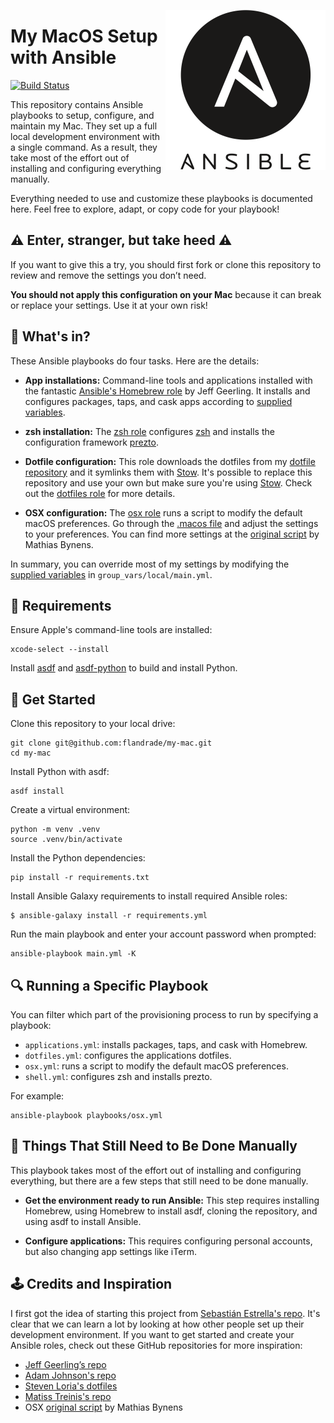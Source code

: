 <img
  src="https://raw.githubusercontent.com/flandrade/my-mac/master/media/ansible-256.png?token=ABTZYEODR7AZUVHRN5JN4US7KVV44"
  width="256px"
  alt="Ansible logo"
  title="Ansible logo"
  align="right"
/>

# My MacOS Setup with Ansible

[![Build Status](https://github.com/flandrade/my-mac/workflows/build/badge.svg)](https://github.com/flandrade/my-mac/actions)

This repository contains Ansible playbooks to setup, configure, and maintain
my Mac. They set up a full local development environment with a single command.
As a result, they take most of the effort out of installing and configuring
everything manually.

Everything needed to use and customize these playbooks is documented here. Feel
free to explore, adapt, or copy code for your playbook!

## ⚠️ Enter, stranger, but take heed ⚠️

If you want to give this a try, you should first fork or clone this repository
to review and remove the settings you don’t need.

**You should not apply this configuration on your Mac** because it can break
or replace your settings. Use it at your own risk!

## 📖 What's in?

These Ansible playbooks do four tasks. Here are the details:

- **App installations:** Command-line tools and applications installed with the
  fantastic [Ansible's Homebrew role] by Jeff Geerling. It installs and
  configures packages, taps, and cask apps according to [supplied variables].

- **zsh installation:** The [zsh role] configures [zsh] and installs the
  configuration framework [prezto].

- **Dotfile configuration:** This role downloads the dotfiles from my
  [dotfile repository] and it symlinks them with [Stow]. It's possible to
  replace this repository and use your own but make sure you're using [Stow].
  Check out the [dotfiles role] for more details.

- **OSX configuration:** The [osx role] runs a script to modify the default
  macOS preferences. Go through the [.macos file] and adjust the settings to
  your preferences. You can find more settings at the [original script] by
  Mathias Bynens.

In summary, you can override most of my settings by modifying the [supplied variables]
in `group_vars/local/main.yml`.

## 📌 Requirements

Ensure Apple's command-line tools are installed:

```
xcode-select --install
```

Install [asdf] and [asdf-python] to build and install Python.

## 🚀 Get Started

Clone this repository to your local drive:

```
git clone git@github.com:flandrade/my-mac.git
cd my-mac
```

Install Python with asdf:

```
asdf install
```

Create a virtual environment:

```
python -m venv .venv
source .venv/bin/activate
```

Install the Python dependencies:

```
pip install -r requirements.txt
```

Install Ansible Galaxy requirements to install required Ansible roles:

```
$ ansible-galaxy install -r requirements.yml
```

Run the main playbook and enter your account password when prompted:

```
ansible-playbook main.yml -K
```

## 🔍 Running a Specific Playbook

You can filter which part of the provisioning process to run by specifying a
playbook:

- `applications.yml`: installs packages, taps, and cask with Homebrew.
- `dotfiles.yml`: configures the applications dotfiles.
- `osx.yml`: runs a script to modify the default macOS preferences.
- `shell.yml`: configures zsh and installs prezto.

For example:

```
ansible-playbook playbooks/osx.yml
```

## 🔨 Things That Still Need to Be Done Manually

This playbook takes most of the effort out of installing and configuring
everything, but there are a few steps that still need to be done manually.

- **Get the environment ready to run Ansible:** This step requires installing
  Homebrew, using Homebrew to install asdf, cloning the repository, and using
  asdf to install Ansible.

- **Configure applications:** This requires configuring personal accounts, but
  also changing app settings like iTerm.

## 🕹️ Credits and Inspiration

I first got the idea of starting this project from
[Sebastián Estrella's repo](https://github.com/sestrella/devbox). It's clear
that we can learn a lot by looking at how other people set up their development
environment. If you want to get started and create your Ansible roles, check
out these GitHub repositories for more inspiration:

- [Jeff Geerling’s repo](https://github.com/geerlingguy/mac-dev-playbook)
- [Adam Johnson's repo](https://github.com/adamchainz/mac-ansible)
- [Steven Loria's dotfiles](https://github.com/sloria/dotfiles)
- [Matiss Treinis's repo](https://github.com/Addvilz/dots)
- OSX [original script] by Mathias Bynens

[asdf]: https://asdf-vm.com/#/core-manage-asdf-vm
[asdf-python]: https://github.com/danhper/asdf-python
[ansible's homebrew role]: https://galaxy.ansible.com/geerlingguy/homebrew
[zsh]: https://github.com/sorin-ionescu/prezto
[prezto]: https://github.com/sorin-ionescu/prezto
[stow]: https://www.gnu.org/software/stow/
[dotfile repository]: https://github.com/flandrade/dotfiles
[original script]: https://github.com/mathiasbynens/dotfiles
[supplied variables]: https://github.com/flandrade/my-mac/blob/master/group_vars/local/main.yml
[.macos file]: https://github.com/flandrade/my-mac/tree/master/roles/osx/files/setup.sh
[dotfiles role]: https://github.com/flandrade/my-mac/tree/master/roles/dotfiles
[osx role]: https://github.com/flandrade/my-mac/tree/master/roles/osx
[zsh role]: https://github.com/flandrade/my-mac/tree/master/roles/zsh
